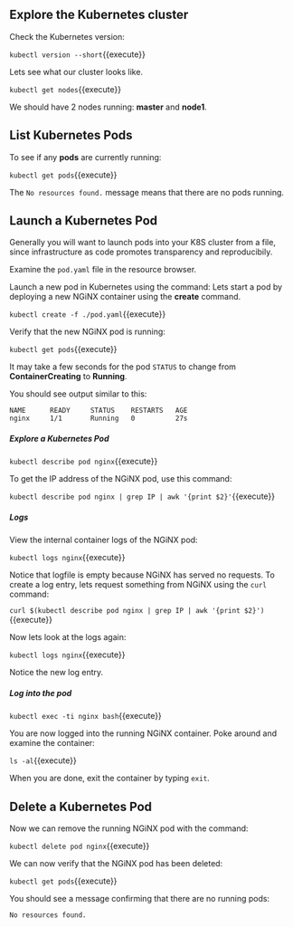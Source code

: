 ## Explore the Kubernetes cluster

Check the Kubernetes version:

`kubectl version --short`{{execute}}

Lets see what our cluster looks like.

`kubectl get nodes`{{execute}}

We should have 2 nodes running: **master** and **node1**.

## List Kubernetes Pods

To see if any **pods** are currently running:

`kubectl get pods`{{execute}}

The `No resources found.` message means that there are no pods running.

## Launch a Kubernetes Pod

Generally you will want to launch pods into your K8S cluster from a file, since
infrastructure as code promotes transparency and reproducibily.

Examine the `pod.yaml` file in the resource browser.

Launch a new pod in Kubernetes
using the command: Lets start a pod by deploying a new NGiNX container using the **create** command.

`kubectl create -f ./pod.yaml`{{execute}}

Verify that the new NGiNX pod is running:

`kubectl get pods`{{execute}}

It may take a few seconds for the pod `STATUS` to change from **ContainerCreating** to **Running**.

You should see output similar to this:

```
NAME      READY     STATUS    RESTARTS   AGE
nginx     1/1       Running   0          27s
```

##### Explore a Kubernetes Pod

`kubectl describe pod nginx`{{execute}}

To get the IP address of the NGiNX pod, use this command:

`kubectl describe pod nginx | grep IP | awk '{print $2}'`{{execute}}

##### Logs

View the internal container logs of the NGiNX pod:

`kubectl logs nginx`{{execute}}

Notice that logfile is empty because NGiNX has served no requests.
To create a log entry, lets request something from NGiNX using the `curl` command:

`curl $(kubectl describe pod nginx | grep IP | awk '{print $2}')`{{execute}}

Now lets look at the logs again:

`kubectl logs nginx`{{execute}}

Notice the new log entry.

##### Log into the pod

`kubectl exec -ti nginx bash`{{execute}}

You are now logged into the running NGiNX container. Poke around and examine the container:

`ls -al`{{execute}}

When you are done, exit the container by typing `exit`.

## Delete a Kubernetes Pod

Now we can remove the running NGiNX pod with the command:

`kubectl delete pod nginx`{{execute}}

We can now verify that the NGiNX pod has been deleted:

`kubectl get pods`{{execute}}

You should see a message confirming that there are no running pods:

```
No resources found.
```
